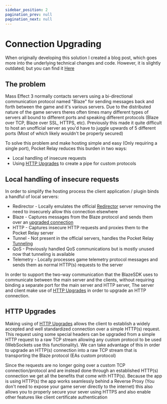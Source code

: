 ```yaml
---
sidebar_position: 2
pagination_prev: null
pagination_next: null
---
```


# Connection Upgrading

When originally developing this solution I created a blog post, which goes more into the underlying technical changes and code. However, it is slightly outdated; but you can find it [Here](https://jacobtread.com/blog/pocket-relay-http/)

## The problem

Mass Effect 3 normally contacts servers using a bi-directional communication protocol named "Blaze" for sending messages back
and forth between the game and it's various servers. Due to the distributed nature of the game servers theres often times many
different types of servers all bound to different ports and speaking different protocols (Blaze over TCP, Blaze over SSL, HTTPS, etc). Previously this made it quite difficult to host an unofficial server as you'd have to juggle upwards of 5 different ports (Most of which likely wouldn't be properly secured)

To solve this problem and make hosting simple and easy (Only requiring a single port), Pocket Relay reduces this burden in two ways:

- Local handling of insecure requests 
- Using [HTTP Upgrades](https://www.rfc-editor.org/rfc/rfc9110#field.upgrade) to create a pipe for custom protocols


## Local handling of insecure requests 

In order to simplify the hosting process the client application / plugin binds a handful of local servers:

* Redirector - Locally emulates the official [Redirector](./redirector.md) server removing the need to insecurely allow this connection elsewhere
* Blaze - Captures messages from the Blaze protocol and sends them over an [upgraded connection](#http-upgrades)
* HTTP - Captures insecure HTTP requests and proxies them to the Pocket Relay server
* Tunnel - Not present in the official servers, handles the Pocket Relay [Tunneling](./tunneling.md)
* QoS - Previously handled QoS communications but is mostly unused now that tunneling is available
* Telemetry - Locally processes game telemetry protocol messages and sends them as normal HTTP(s) requests to the server


In order to support the two-way communication that the BlazeSDK uses to communicate between the main server and the clients, without requiring binding a separate port for the main server and HTTP server, The server and client make use of [HTTP Upgrades](https://www.rfc-editor.org/rfc/rfc9110#field.upgrade) in order to upgrade an HTTP connection.


## HTTP Upgrades

Making using of [HTTP Upgrades](https://www.rfc-editor.org/rfc/rfc9110#field.upgrade) allows the client to establish a widely accepted and well standardized connection over a simple HTTP(s) request. This request using some special headers can be upgraded from a simple HTTP request to a raw TCP stream allowing any custom protocol to be used (WebSockets use this functionality). We can take advantage of this in order to upgrade an HTTP(s) connection into a raw TCP stream that is transporting the Blaze protocol (EAs custom protocol)

Since the requests are no longer going over a custom TCP connection/protocol and are instead done through an established HTTP(s) connection we get all the benefits that come with HTTP(s). Because the app is using HTTP(s) the app works seamlessly behind a Reverse Proxy (You don't need to expose your game server directly to the internet) this also allows you to properly secure your sever using HTTPS and also enable other features like client certificate authentication